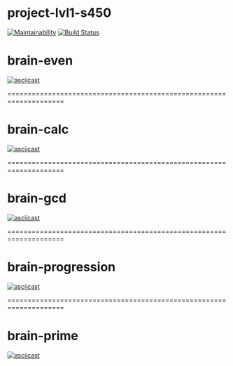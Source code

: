 # project-lvl1-s450

[![Maintainability](https://api.codeclimate.com/v1/badges/2de390326ad36040d4a8/maintainability)](https://codeclimate.com/github/NikitaOstapenko1205/project-lvl1-s450/maintainability)
[![Build Status](https://travis-ci.org/NikitaOstapenko1205/project-lvl1-s450.svg?branch=master)](https://travis-ci.org/NikitaOstapenko1205/project-lvl1-s450)



# brain-even
[![asciicast](https://asciinema.org/a/Qrv7kaKYvn3UAMAn9qdH6vMnA.svg)](https://asciinema.org/a/Qrv7kaKYvn3UAMAn9qdH6vMnA)


====================================================================


# brain-calc
[![asciicast](https://asciinema.org/a/Cl6C6HLuNUP2YEXqhOgLc7Xia.svg)](https://asciinema.org/a/Cl6C6HLuNUP2YEXqhOgLc7Xia)


====================================================================


# brain-gcd
[![asciicast](https://asciinema.org/a/H4aHxxcdjiOdEu6WtDhN0IMDI.svg)](https://asciinema.org/a/H4aHxxcdjiOdEu6WtDhN0IMDI)


====================================================================


# brain-progression
[![asciicast](https://asciinema.org/a/ebWFZwoiBGyFSXNc4JCbXZqwl.svg)](https://asciinema.org/a/ebWFZwoiBGyFSXNc4JCbXZqwl)


====================================================================


# brain-prime
[![asciicast](https://asciinema.org/a/oXhh7WGWZFzsSlQiHQcEfBIty.svg)](https://asciinema.org/a/oXhh7WGWZFzsSlQiHQcEfBIty)